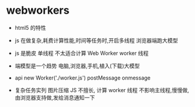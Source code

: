 # webworkers

- html5 的特性
- js 在做复杂,耗费计算性能,时间等任务时,开启多线程
    浏览器端跑大模型
- js 是脆皮 单线程
    不太适合计算
    Web Worker worker 线程
- 端模型是一个趋势
    电脑,浏览器,手机,植入(下载)大模型

- api
    new Worker('./worker.js')
    postMessage
    onmessage

- 复杂任务实列 图片压缩
    JS 不擅长, 计算
    worker 线程 不影响主线程,慢慢做,由浏览器支持做,发给消息通知一下